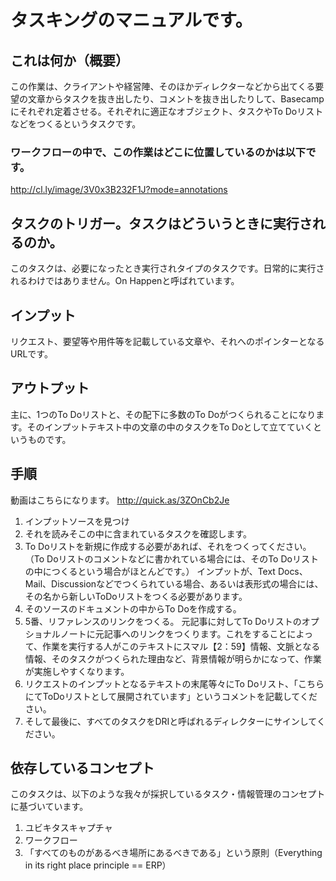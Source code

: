 # タスキングのマニュアルです。
## これは何か（概要）
この作業は、クライアントや経営陣、そのほかディレクターなどから出てくる要望の文章からタスクを抜き出したり、コメントを抜き出したりして、Basecampにそれぞれ定着させる。それぞれに適正なオブジェクト、タスクやTo Doリストなどをつくるというタスクです。
### ワークフローの中で、この作業はどこに位置しているのかは以下です。
http://cl.ly/image/3V0x3B232F1J?mode=annotations
## タスクのトリガー。タスクはどういうときに実行されるのか。
このタスクは、必要になったとき実行されタイプのタスクです。日常的に実行されるわけではありません。On Happenと呼ばれています。

## インプット
リクエスト、要望等や用件等を記載している文章や、それへのポインターとなるURLです。

## アウトプット
主に、1つのTo Doリストと、その配下に多数のTo Doがつくられることになります。そのインプットテキスト中の文章の中のタスクをTo Doとして立てていくというものです。

## 手順
動画はこちらになります。
http://quick.as/3ZOnCb2Je

1. インプットソースを見つけ
2. それを読みそこの中に含まれているタスクを確認します。
3. To Doリストを新規に作成する必要があれば、それをつくってください。
（To Doリストのコメントなどに書かれている場合には、そのTo Doリストの中につくるという場合がほとんどです。）
インプットが、Text Docs、Mail、Discussionなどでつくられている場合、あるいは表形式の場合には、その名から新しいToDoリストをつくる必要があります。
4. そのソースのドキュメントの中からTo Doを作成する。
5. 5番、リファレンスのリンクをつくる。
元記事に対してTo Doリストのオプショナルノートに元記事へのリンクをつくります。これをすることによって、作業を実行する人がこのテキストにスマル【2：59】情報、文脈となる情報、そのタスクがつくられた理由など、背景情報が明らかになって、作業が実施しやすくなります。
6. リクエストのインプットとなるテキストの末尾等々にTo Doリスト、「こちらにてToDoリストとして展開されています」というコメントを記載してください。
7. そして最後に、すべてのタスクをDRIと呼ばれるディレクターにサインしてください。

## 依存しているコンセプト
このタスクは、以下のような我々が採択しているタスク・情報管理のコンセプトに基づいています。

1. ユビキタスキャプチャ
2. ワークフロー
3. 「すべてのものがあるべき場所にあるべきである」という原則（Everything in its right place principle == ERP）






